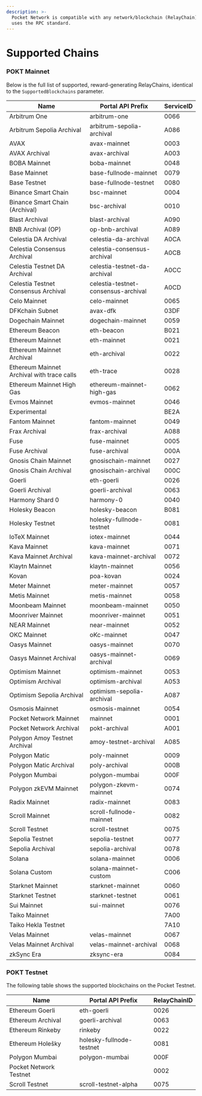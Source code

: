 ```yaml
---
description: >-
  Pocket Network is compatible with any network/blockchain (RelayChain) that
  uses the RPC standard.
---
```


# Supported Chains

### POKT Mainnet

Below is the full list of supported, reward-generating RelayChains, identical to the `SupportedBlockchains` parameter.

| Name                                       | Portal API Prefix                   | ServiceID |
| ------------------------------------------ | ----------------------------------- | --------- |
| Arbitrum One                               | arbitrum-one                        | 0066      |
| Arbitrum Sepolia Archival                  | arbitrum-sepolia-archival           | A086      |
| AVAX                                       | avax-mainnet                        | 0003      |
| AVAX Archival                              | avax-archival                       | A003      |
| BOBA Mainnet                               | boba-mainnet                        | 0048      |
| Base Mainnet                               | base-fullnode-mainnet               | 0079      |
| Base Testnet                               | base-fullnode-testnet               | 0080      |
| Binance Smart Chain                        | bsc-mainnet                         | 0004      |
| Binance Smart Chain (Archival)             | bsc-archival                        | 0010      |
| Blast Archival                             | blast-archival                      | A090      |
| BNB Archival (OP)                          | op-bnb-archival                     | A089      |
| Celestia DA Archival                       | celestia-da-archival                | A0CA      |
| Celestia Consensus Archival                | celestia-consensus-archival         | A0CB      |
| Celestia Testnet DA Archival               | celestia-testnet-da-archival        | A0CC      |
| Celestia Testnet Consensus Archival        | celestia-testnet-consensus-archival | A0CD      |
| Celo Mainnet                               | celo-mainnet                        | 0065      |
| DFKchain Subnet                            | avax-dfk                            | 03DF      |
| Dogechain Mainnet                          | dogechain-mainnet                   | 0059      |
| Ethereum Beacon                            | eth-beacon                          | B021      |
| Ethereum Mainnet                           | eth-mainnet                         | 0021      |
| Ethereum Mainnet Archival                  | eth-archival                        | 0022      |
| Ethereum Mainnet Archival with trace calls | eth-trace                           | 0028      |
| Ethereum Mainnet High Gas                  | ethereum-mainnet-high-gas           | 0062      |
| Evmos Mainnet                              | evmos-mainnet                       | 0046      |
| Experimental                               |                                     | BE2A      |
| Fantom Mainnet                             | fantom-mainnet                      | 0049      |
| Frax Archival                              | frax-archival                       | A088      |
| Fuse                                       | fuse-mainnet                        | 0005      |
| Fuse Archival                              | fuse-archival                       | 000A      |
| Gnosis Chain Mainnet                       | gnosischain-mainnet                 | 0027      |
| Gnosis Chain Archival                      | gnosischain-archival                | 000C      |
| Goerli                                     | eth-goerli                          | 0026      |
| Goerli Archival                            | goerli-archival                     | 0063      |
| Harmony Shard 0                            | harmony-0                           | 0040      |
| Holesky Beacon                             | holesky-beacon                      | B081      |
| Holesky Testnet                            | holesky-fullnode-testnet            | 0081      |
| IoTeX Mainnet                              | iotex-mainnet                       | 0044      |
| Kava Mainnet                               | kava-mainnet                        | 0071      |
| Kava Mainnet Archival                      | kava-mainnet-archival               | 0072      |
| Klaytn Mainnet                             | klaytn-mainnet                      | 0056      |
| Kovan                                      | poa-kovan                           | 0024      |
| Meter Mainnet                              | meter-mainnet                       | 0057      |
| Metis Mainnet                              | metis-mainnet                       | 0058      |
| Moonbeam Mainnet                           | moonbeam-mainnet                    | 0050      |
| Moonriver Mainnet                          | moonriver-mainnet                   | 0051      |
| NEAR Mainnet                               | near-mainnet                        | 0052      |
| OKC Mainnet                                | oKc-mainnet                         | 0047      |
| Oasys Mainnet                              | oasys-mainnet                       | 0070      |
| Oasys Mainnet Archival                     | oasys-mainnet-archival              | 0069      |
| Optimism Mainnet                           | optimism-mainnet                    | 0053      |
| Optimism Archival                          | optimism-archival                   | A053      |
| Optimism Sepolia Archival                  | optimism-sepolia-archival           | A087      |
| Osmosis Mainnet                            | osmosis-mainnet                     | 0054      |
| Pocket Network Mainnet                     | mainnet                             | 0001      |
| Pocket Network Archival                    | pokt-archival                       | A001      |
| Polygon Amoy Testnet Archival              | amoy-testnet-archival               | A085      |
| Polygon Matic                              | poly-mainnet                        | 0009      |
| Polygon Matic Archival                     | poly-archival                       | 000B      |
| Polygon Mumbai                             | polygon-mumbai                      | 000F      |
| Polygon zkEVM Mainnet                      | polygon-zkevm-mainnet               | 0074      |
| Radix Mainnet                              | radix-mainnet                       | 0083      |
| Scroll Mainnet                             | scroll-fullnode-mainnet             | 0082      |
| Scroll Testnet                             | scroll-testnet                      | 0075      |
| Sepolia Testnet                            | sepolia-testnet                     | 0077      |
| Sepolia Archival                           | sepolia-archival                    | 0078      |
| Solana                                     | solana-mainnet                      | 0006      |
| Solana Custom                              | solana-mainnet-custom               | C006      |
| Starknet Mainnet                           | starknet-mainnet                    | 0060      |
| Starknet Testnet                           | starknet-testnet                    | 0061      |
| Sui Mainnet                                | sui-mainnet                         | 0076      |
| Taiko Mainnet                              |                                     | 7A00      |
| Taiko Hekla Testnet                        |                                     | 7A10      |
| Velas Mainnet                              | velas-mainnet                       | 0067      |
| Velas Mainnet Archival                     | velas-mainnet-archival              | 0068      |
| zkSync Era                                 | zksync-era                          | 0084      |

### POKT Testnet

The following table shows the supported blockchains on the Pocket Testnet.

| Name                   | Portal API Prefix        | RelayChainID |
| ---------------------- | ------------------------ | ------------ |
| Ethereum Goerli        | eth-goerli               | 0026         |
| Ethereum Archival      | goerli-archival          | 0063         |
| Ethereum Rinkeby       | rinkeby                  | 0022         |
| Ethereum Holešky       | holesky-fullnode-testnet | 0081         |
| Polygon Mumbai         | polygon-mumbai           | 000F         |
| Pocket Network Testnet |                          | 0002         |
| Scroll Testnet         | scroll-testnet-alpha     | 0075         |
